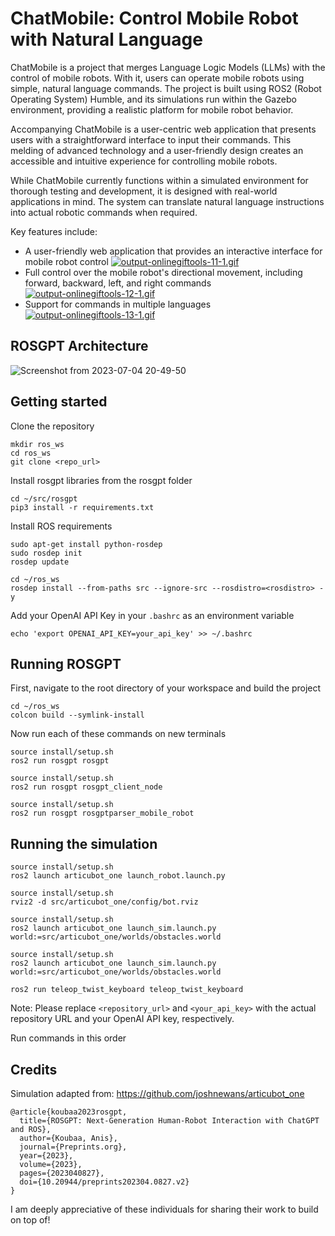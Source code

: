 # ChatMobile: Control Mobile Robot with Natural Language

ChatMobile is a project that merges Language Logic Models (LLMs) with the control of mobile robots. With it, users can operate mobile robots using simple, natural language commands. The project is built using ROS2 (Robot Operating System) Humble, and its simulations run within the Gazebo environment, providing a realistic platform for mobile robot behavior.

Accompanying ChatMobile is a user-centric web application that presents users with a straightforward interface to input their commands. This melding of advanced technology and a user-friendly design creates an accessible and intuitive experience for controlling mobile robots.

While ChatMobile currently functions within a simulated environment for thorough testing and development, it is designed with real-world applications in mind. The system can translate natural language instructions into actual robotic commands when required.


Key features include:
- A user-friendly web application that provides an interactive interface for mobile robot control
[![output-onlinegiftools-11-1.gif](https://i.postimg.cc/CxY3yS7g/output-onlinegiftools-11-1.gif)](https://postimg.cc/nCRRB8NR)
- Full control over the mobile robot's directional movement, including forward, backward, left, and right commands
[![output-onlinegiftools-12-1.gif](https://i.postimg.cc/wM8WhQbp/output-onlinegiftools-12-1.gif)](https://postimg.cc/XGLcWdbH)
- Support for commands in multiple languages
[![output-onlinegiftools-13-1.gif](https://i.postimg.cc/Dw9bfpWn/output-onlinegiftools-13-1.gif)](https://postimg.cc/87bCtHB0)

## ROSGPT Architecture

![Screenshot from 2023-07-04 20-49-50](https://github.com/Gaurang-1402/ChatDrones/assets/71042887/f3534fd5-1ac8-4d55-8e67-fb5f6c0ddf8d)


## Getting started

Clone the repository

```
mkdir ros_ws
cd ros_ws
git clone <repo_url>
```

Install rosgpt libraries from the rosgpt folder

```
cd ~/src/rosgpt
pip3 install -r requirements.txt
```

Install ROS requirements

```
sudo apt-get install python-rosdep
sudo rosdep init
rosdep update
```

```
cd ~/ros_ws
rosdep install --from-paths src --ignore-src --rosdistro=<rosdistro> -y
```


Add your OpenAI API Key in your ```.bashrc``` as an environment variable 

```
echo 'export OPENAI_API_KEY=your_api_key' >> ~/.bashrc
```


## Running ROSGPT

First, navigate to the root directory of your workspace and build the project

```
cd ~/ros_ws
colcon build --symlink-install
```
Now run each of these commands on new terminals

```
source install/setup.sh
ros2 run rosgpt rosgpt
```

```
source install/setup.sh
ros2 run rosgpt rosgpt_client_node 
```

```
source install/setup.sh
ros2 run rosgpt rosgptparser_mobile_robot
```

## Running the simulation

```
source install/setup.sh
ros2 launch articubot_one launch_robot.launch.py

```

```
source install/setup.sh
rviz2 -d src/articubot_one/config/bot.rviz

```

```
source install/setup.sh
ros2 launch articubot_one launch_sim.launch.py world:=src/articubot_one/worlds/obstacles.world

```
```
source install/setup.sh
ros2 launch articubot_one launch_sim.launch.py world:=src/articubot_one/worlds/obstacles.world

```

```
ros2 run teleop_twist_keyboard teleop_twist_keyboard 

```

Note: Please replace `<repository_url>` and `<your_api_key>` with the actual repository URL and your OpenAI API key, respectively.

Run commands in this order





## Credits
Simulation adapted from: https://github.com/joshnewans/articubot_one

```
@article{koubaa2023rosgpt,
  title={ROSGPT: Next-Generation Human-Robot Interaction with ChatGPT and ROS},
  author={Koubaa, Anis},
  journal={Preprints.org},
  year={2023},
  volume={2023},
  pages={2023040827},
  doi={10.20944/preprints202304.0827.v2}
}

```
I am deeply appreciative of these individuals for sharing their work to build on top of!
